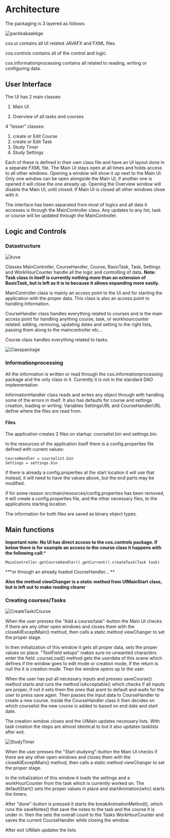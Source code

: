 # Architecture

The packaging is 3 layered as follows:

![packkakaakkge](https://github.com/KirillosTY/Course-Overview-System/blob/ae2dc247ba94b4fdc5c6fccf949489bcfee66a59/Documentation/Kuvat/mehss.png)

cos.ui contains all UI related JAVAFX and FXML files.

cos.controls contains all of the control and logic.

cos.informationprocessing contains all related to reading, writing or configuring data.



## User Interface

The UI has 2 main classes:

1. Main UI

2. Overview of all tasks and courses


4 "lesser" classes: 

1. create or Edit Course
2. create or Edit Task
3. Study Timer
4. Study Settings

Each of these is defined in their own class file and have an UI layout done in a separate FXML file. The Main UI stays open at all times and holds access to all other windows. Opening a window will show it up next to the Main UI. Only one window can be open alongside the Main UI, if another one is opened it will close the one already up. Opening the Overview window will disable the Main UI, until closed. If Main UI is closed all other windows close with it.

The interface has been separated from most of logics and all data it accesses is through the MainController class. Any updates to any list, task or course will be updated through the MainController.

## Logic and Controls

### Datastructure

![kuva](ahdmee)

Classes MainController, CourseHandler, Course, BasicTask, Task, Settings and WorkHourCounter handle all the logic and controlling of data. **Note: Task class in itself is currently nothing more than an extension of BasicTask, but is left as it is to because it allows expanding more easily.**

MainController class is mainly an access point to the UI and for starting the application with the proper data. This class is also an access point to handling Information.

CourseHandler class handles everything related to courses and is the main access point for handling anything course, task, or workhourcounter related: adding, removing, updating dates and setting to the right lists, passing them along to the maincontroller etc...

Course class handles everything related to tasks.


![Classpackage](https://github.com/KirillosTY/Course-Overview-System/blob/f4bf9b8cbc197528eba51a5baf8f8ad824e2fe5e/Documentation/Kuvat/COS.jpg)


### Informationprocessing

All the information is written or read through the cos.informationprocessing package and the only class in it. Currently it is not in the standard DAO implementation.

InformationHandler class reads and writes any object through with handling some of the errors in itself. It also has defaults for course and settings creation, loading or writing. Variables SettingsURL and CourseHandlerURL define where the files are read from.

#### Files

The application creates 2 files on startup: courselist.bin and settings.bin.

In the resources of the application itself there is a config.properties file defined with current values:
```
CourseHandler = courselist.bin
Settings = settings.bin
```
if there is already a config.properties at the start location it will use that instead, it will need to have the values above, but the end parts may be modified.

if for some reason src/main/resources/config.properties has been removed, it will create a config.properties file, and the other necessary files, to the applications starting location. 

The information for both files are saved as binary object types.

## Main functions

**Important note: No UI has direct access to the cos.controls package. If below there is for example an access to the  course class it happens with the following call:***
```
MainController.getCourseHandler().getCurrent().createTask(Task task)
```
***or  through an already loaded CourseHandler... **

**Also the method viewChanger is a static method from UIMainStart class, but is left out to make reading clearer**


### Creating courses/Tasks

![CreateTask/Course](https://github.com/KirillosTY/Course-Overview-System/blob/ae2dc247ba94b4fdc5c6fccf949489bcfee66a59/Documentation/Kuvat/Course%20Create.png)

When the user presses the "Add a course/task"-button the Main UI checks if there are any other open windows and closes them with the closeAllExceptMain() method, then calls a static method viewChanger to set the proper stage. 

In then initialization of this window it gets all proper data, sets the proper values on place. "TextField setups"  makes sure no unwanted characters enter the field. courseLoad() method gets the userdata of this scene which defines if the window goes to edit mode or creation mode, if the return is null the it is creation mode. Then the window opens up to the user.

When the user has put all necessary inputs and presses saveCourse() method starts and runs the method isAcceptable() which checks if all inputs are proper, if not it sets them the ones that arent to default and waits for the user to press save again. Then passes the input data to CourseHandler to create a new course. Inside the CourseHandler class it then decides on which courselist the new course is added to based on end date and start date. 

The creation window closes and the UIMain updates necessary lists. With task creation the steps are almost identical to but it also updates tasklists after exit.


![StudyTimer](https://github.com/KirillosTY/Course-Overview-System/blob/694128636e073eb435237641177449b16d723e3a/Documentation/Kuvat/studyStartFinished.png) 

When the user presses the "Start studying"-button the Main UI checks if there are any other open windows and closes them with the closeAllExceptMain() method, then calls a static method viewChanger to set the proper stage. 


In the initialization of this window it loads the settings and a workHourCounter from the task which is currently worked on. The defaultStart() sets the proper values in place and startAnimation(whc) starts the timers.

After "done"-button is pressed it starts the breakAnimationMethod(), which runs the saveNotes() that save the notes to the task and the course it is under in. 
then the sets the overall count to the Tasks WorkHourCounter and saves the current CourseHandler while closing the window.

After exit UIMain updates the lists.








